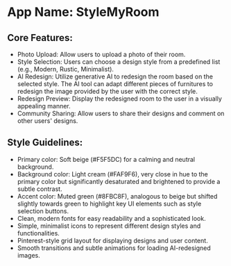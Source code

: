 # **App Name**: StyleMyRoom

## Core Features:

- Photo Upload: Allow users to upload a photo of their room.
- Style Selection: Users can choose a design style from a predefined list (e.g., Modern, Rustic, Minimalist).
- AI Redesign: Utilize generative AI to redesign the room based on the selected style. The AI tool can adapt different pieces of furnitures to redesign the image provided by the user with the correct style.
- Redesign Preview: Display the redesigned room to the user in a visually appealing manner.
- Community Sharing: Allow users to share their designs and comment on other users' designs.

## Style Guidelines:

- Primary color: Soft beige (#F5F5DC) for a calming and neutral background.
- Background color: Light cream (#FAF9F6), very close in hue to the primary color but significantly desaturated and brightened to provide a subtle contrast.
- Accent color: Muted green (#8FBC8F), analogous to beige but shifted slightly towards green to highlight key UI elements such as style selection buttons.
- Clean, modern fonts for easy readability and a sophisticated look.
- Simple, minimalist icons to represent different design styles and functionalities.
- Pinterest-style grid layout for displaying designs and user content.
- Smooth transitions and subtle animations for loading AI-redesigned images.